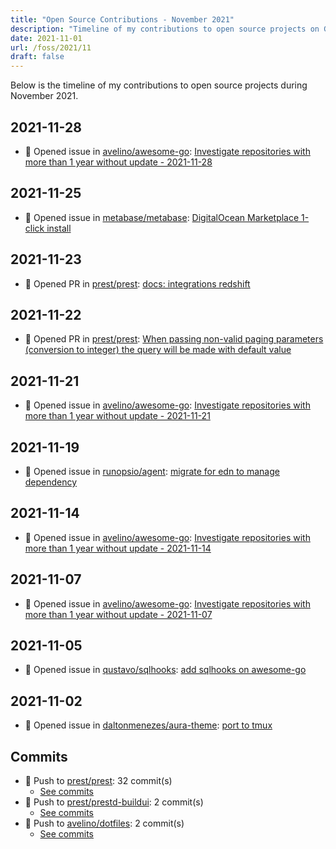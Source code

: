 ```yaml
---
title: "Open Source Contributions - November 2021"
description: "Timeline of my contributions to open source projects on GitHub during November 2021."
date: 2021-11-01
url: /foss/2021/11
draft: false
---
```


Below is the timeline of my contributions to open source projects during November 2021.

## 2021-11-28

- 🐛 Opened issue in [avelino/awesome-go](https://github.com/avelino/awesome-go): [Investigate repositories with more than 1 year without update - 2021-11-28](https://github.com/avelino/awesome-go/issues/3920)

## 2021-11-25

- 🐛 Opened issue in [metabase/metabase](https://github.com/metabase/metabase): [DigitalOcean Marketplace 1-click install](https://github.com/metabase/metabase/issues/19097)

## 2021-11-23

- 🔀 Opened PR in [prest/prest](https://github.com/prest/prest): [docs: integrations redshift](https://github.com/prest/prest/pull/626)

## 2021-11-22

- 🔀 Opened PR in [prest/prest](https://github.com/prest/prest): [When passing non-valid paging parameters (conversion to integer) the query will be made with default value](https://github.com/prest/prest/pull/625)

## 2021-11-21

- 🐛 Opened issue in [avelino/awesome-go](https://github.com/avelino/awesome-go): [Investigate repositories with more than 1 year without update - 2021-11-21](https://github.com/avelino/awesome-go/issues/3911)

## 2021-11-19

- 🐛 Opened issue in [runopsio/agent](https://github.com/runopsio/agent): [migrate for edn to manage dependency](https://github.com/runopsio/agent/issues/32)

## 2021-11-14

- 🐛 Opened issue in [avelino/awesome-go](https://github.com/avelino/awesome-go): [Investigate repositories with more than 1 year without update - 2021-11-14](https://github.com/avelino/awesome-go/issues/3894)

## 2021-11-07

- 🐛 Opened issue in [avelino/awesome-go](https://github.com/avelino/awesome-go): [Investigate repositories with more than 1 year without update - 2021-11-07](https://github.com/avelino/awesome-go/issues/3889)

## 2021-11-05

- 🐛 Opened issue in [qustavo/sqlhooks](https://github.com/qustavo/sqlhooks): [add sqlhooks on awesome-go](https://github.com/qustavo/sqlhooks/issues/48)

## 2021-11-02

- 🐛 Opened issue in [daltonmenezes/aura-theme](https://github.com/daltonmenezes/aura-theme): [port to tmux](https://github.com/daltonmenezes/aura-theme/issues/74)

## Commits

- 🔨 Push to [prest/prest](https://github.com/prest/prest): 32 commit(s)
  - [See commits](https://github.com/prest/prest/commits?author=avelino&since=2021-11-01T00:00:00Z&until=2021-11-30T23:59:59Z)
- 🔨 Push to [prest/prestd-buildui](https://github.com/prest/prestd-buildui): 2 commit(s)
  - [See commits](https://github.com/prest/prestd-buildui/commits?author=avelino&since=2021-11-01T00:00:00Z&until=2021-11-30T23:59:59Z)
- 🔨 Push to [avelino/dotfiles](https://github.com/avelino/dotfiles): 2 commit(s)
  - [See commits](https://github.com/avelino/dotfiles/commits?author=avelino&since=2021-11-01T00:00:00Z&until=2021-11-30T23:59:59Z)

